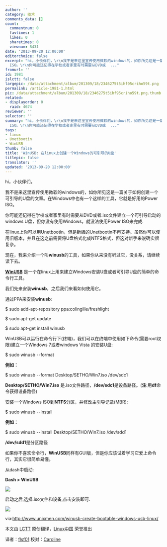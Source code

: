 ```yaml
---
author: ''
category: 技术
comments_data: []
count:
  commentnum: 0
  favtimes: 1
  likes: 0
  sharetimes: 0
  viewnum: 8431
date: '2013-09-20 12:00:00'
editorchoice: false
excerpt: "hi，小伙伴们，\r\n我不是来这里宣传使用微软的windows的，如你所见这是一篇关于如何创建一个可引导的U盘的文章。在Windows中也有一个这样的工具，它就是好用的Power
  ISO。\r\n你可能还记得在学校或者家里有时需要从DVD或  ..."
fromurl: ''
id: 1981
islctt: false
largepic: /data/attachment/album/201309/18/2346275t5ihf95criho59t.png
permalink: /article-1981-1.html
pic: /data/attachment/album/201309/18/2346275t5ihf95criho59t.png.thumb.jpg
related:
- displayorder: 0
  raid: 4674
reviewer: ''
selector: ''
summary: "hi，小伙伴们，\r\n我不是来这里宣传使用微软的windows的，如你所见这是一篇关于如何创建一个可引导的U盘的文章。在Windows中也有一个这样的工具，它就是好用的Power
  ISO。\r\n你可能还记得在学校或者家里有时需要从DVD或  ..."
tags:
- linux
- Unetbootin
- WinUSB
thumb: false
title: 'WinUSB: 在linux上创建一个Windows的可引导的U盘'
titlepic: false
translator: ''
updated: '2013-09-20 12:00:00'
---
```


hi，小伙伴们，


我不是来这里宣传使用微软的windows的，如你所见这是一篇关于如何创建一个可引导的U盘的文章。在Windows中也有一个这样的工具，它就是好用的Power ISO。


你可能还记得在学校或者家里有时需要从DVD或者.iso文件建立一个可引导启动的windows U盘，但你没有使用Windows，就没法使用Power ISO来完成.


在linux上你可以用Unetbootin，但是新版的Unetbootin不再支持。虽然你可以使用旧版本，并且在这之前需要将U盘格式化成NTFS格式，但这对新手来说确实很复杂。


现在，我来介绍一个叫**winusb**的工具，如果你从来没有听过它，没关系，请继续读下去。


[**WinUSB**](http://congelli.eu/prog_info_winusb.html) 是一个在linux上用来建立Windows安装U盘或者可引导U盘的简单的命令行工具。


我们先来安装**winusb**，之后我们来看如何使用它。


通过PPA来安装**winusb**:


$ sudo add-apt-repository ppa:colingille/freshlight


$ sudo apt-get update


$ sudo apt-get install winusb


WinUSB可以运行在命令行下(终端)，我们可以在终端中使用如下命令(需要root权限)建立一个Windows 7或者windows Vista 的安装U盘:


$ sudo winusb --format


**例如：**


$ sudo winusb --format Desktop/SETHO/Win7.iso /dev/sdc1


**Desktop/SETHO/Win7.iso** 是.iso文件路径，**/dev/sdc1**是设备路径。(**注**:用**df**命令获得设备路径)


安装一个Windows ISO到**NTFS**分区，并修改主引导记录(MBR):


$ sudo winusb --install


**例如：**


$ sudo winusb --install Desktop/SETHO/Win7.iso /dev/sdd1


**/dev/sdd1**是分区路径


如果你不喜欢命令行，**WinUSB**同样有GUI版，但是你应该试着学习它爱上命令行，其实它很简单易懂。


从dash中启动:


**Dash > WinUSB**


 ![](/data/attachment/album/201309/18/2346275t5ihf95criho59t.png)


启动之后,选择.iso文件和设备,点击安装即可.


 ![](/data/attachment/album/201309/18/234644goihp3yzs8qyiupu.png)


 


via:<http://www.unixmen.com/winusb-create-bootable-windows-usb-linux/>


本文由 [LCTT](https://github.com/LCTT/TranslateProject) 原创翻译，[Linux中国](http://linux.cn/portal.php) 荣誉推出


译者：[flsf01](http://linux.cn/space/flsf01) 校对：[Caroline](http://linux.cn/space/14763)